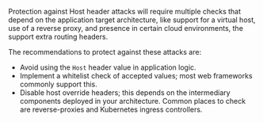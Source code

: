 Protection against Host header attacks will require multiple checks that depend on the application target architecture, like support for a virtual host, use of a reverse proxy, and presence in certain cloud environments, the support extra routing headers.

The recommendations to protect against these attacks are:

* Avoid using the `Host` header value in application logic.
* Implement a whitelist check of accepted values; most web frameworks commonly support this.
* Disable host override headers; this depends on the intermediary components deployed in your architecture. Common places to check are reverse-proxies and Kubernetes ingress controllers.

